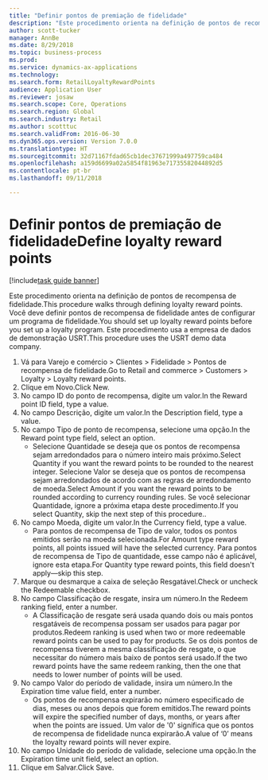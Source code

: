 ```yaml
--- 
title: "Definir pontos de premiação de fidelidade"
description: "Este procedimento orienta na definição de pontos de recompensa de fidelidade."
author: scott-tucker
manager: AnnBe
ms.date: 8/29/2018
ms.topic: business-process
ms.prod: 
ms.service: dynamics-ax-applications
ms.technology: 
ms.search.form: RetailLoyaltyRewardPoints
audience: Application User
ms.reviewer: josaw
ms.search.scope: Core, Operations
ms.search.region: Global
ms.search.industry: Retail
ms.author: scotttuc
ms.search.validFrom: 2016-06-30
ms.dyn365.ops.version: Version 7.0.0
ms.translationtype: HT
ms.sourcegitcommit: 32d71167fdad65cb1dec37671999a497759ca484
ms.openlocfilehash: a159d6699a02a5854f81963e71735582044892d5
ms.contentlocale: pt-br
ms.lasthandoff: 09/11/2018

---
```

# <a name="define-loyalty-reward-points"></a><span data-ttu-id="aef6f-103">Definir pontos de premiação de fidelidade</span><span class="sxs-lookup"><span data-stu-id="aef6f-103">Define loyalty reward points</span></span>

[!include[task guide banner](../includes/task-guide-banner.md)]

<span data-ttu-id="aef6f-104">Este procedimento orienta na definição de pontos de recompensa de fidelidade.</span><span class="sxs-lookup"><span data-stu-id="aef6f-104">This procedure walks through defining loyalty reward points.</span></span> <span data-ttu-id="aef6f-105">Você deve definir pontos de recompensa de fidelidade antes de configurar um programa de fidelidade.</span><span class="sxs-lookup"><span data-stu-id="aef6f-105">You should set up loyalty reward points before you set up a loyalty program.</span></span> <span data-ttu-id="aef6f-106">Este procedimento usa a empresa de dados de demonstração USRT.</span><span class="sxs-lookup"><span data-stu-id="aef6f-106">This procedure uses the USRT demo data company.</span></span>

1. <span data-ttu-id="aef6f-107">Vá para Varejo e comércio > Clientes > Fidelidade > Pontos de recompensa de fidelidade.</span><span class="sxs-lookup"><span data-stu-id="aef6f-107">Go to Retail and commerce > Customers > Loyalty > Loyalty reward points.</span></span>
2. <span data-ttu-id="aef6f-108">Clique em Novo.</span><span class="sxs-lookup"><span data-stu-id="aef6f-108">Click New.</span></span>
3. <span data-ttu-id="aef6f-109">No campo ID do ponto de recompensa, digite um valor.</span><span class="sxs-lookup"><span data-stu-id="aef6f-109">In the Reward point ID field, type a value.</span></span>
4. <span data-ttu-id="aef6f-110">No campo Descrição, digite um valor.</span><span class="sxs-lookup"><span data-stu-id="aef6f-110">In the Description field, type a value.</span></span>
5. <span data-ttu-id="aef6f-111">No campo Tipo de ponto de recompensa, selecione uma opção.</span><span class="sxs-lookup"><span data-stu-id="aef6f-111">In the Reward point type field, select an option.</span></span>
    * <span data-ttu-id="aef6f-112">Selecione Quantidade se deseja que os pontos de recompensa sejam arredondados para o número inteiro mais próximo.</span><span class="sxs-lookup"><span data-stu-id="aef6f-112">Select Quantity if you want the reward points to be rounded to the nearest integer.</span></span> <span data-ttu-id="aef6f-113">Selecione Valor se deseja que os pontos de recompensa sejam arredondados de acordo com as regras de arredondamento de moeda.</span><span class="sxs-lookup"><span data-stu-id="aef6f-113">Select Amount if you want the reward points to be rounded according to currency rounding rules.</span></span> <span data-ttu-id="aef6f-114">Se você selecionar Quantidade, ignore a próxima etapa deste procedimento.</span><span class="sxs-lookup"><span data-stu-id="aef6f-114">If you select Quantity, skip the next step of this procedure..</span></span>  
6. <span data-ttu-id="aef6f-115">No campo Moeda, digite um valor.</span><span class="sxs-lookup"><span data-stu-id="aef6f-115">In the Currency field, type a value.</span></span>
    * <span data-ttu-id="aef6f-116">Para pontos de recompensa de Tipo de valor, todos os pontos emitidos serão na moeda selecionada.</span><span class="sxs-lookup"><span data-stu-id="aef6f-116">For Amount type reward points, all points issued will have the selected currency.</span></span> <span data-ttu-id="aef6f-117">Para pontos de recompensa de Tipo de quantidade, esse campo não é aplicável, ignore esta etapa.</span><span class="sxs-lookup"><span data-stu-id="aef6f-117">For Quantity type reward points, this field doesn't apply—skip this step.</span></span>  
7. <span data-ttu-id="aef6f-118">Marque ou desmarque a caixa de seleção Resgatável.</span><span class="sxs-lookup"><span data-stu-id="aef6f-118">Check or uncheck the Redeemable checkbox.</span></span>
8. <span data-ttu-id="aef6f-119">No campo Classificação de resgate, insira um número.</span><span class="sxs-lookup"><span data-stu-id="aef6f-119">In the Redeem ranking field, enter a number.</span></span>
    * <span data-ttu-id="aef6f-120">A Classificação de resgate será usada quando dois ou mais pontos resgatáveis de recompensa possam ser usados para pagar por produtos.</span><span class="sxs-lookup"><span data-stu-id="aef6f-120">Redeem ranking is used when two or more redeemable reward points can be used to pay for products.</span></span> <span data-ttu-id="aef6f-121">Se os dois pontos de recompensa tiverem a mesma classificação de resgate, o que necessitar do número mais baixo de pontos será usado.</span><span class="sxs-lookup"><span data-stu-id="aef6f-121">If the two reward points have the same redeem ranking, then the one that needs to lower number of points will be used.</span></span>  
9. <span data-ttu-id="aef6f-122">No campo Valor do período de validade, insira um número.</span><span class="sxs-lookup"><span data-stu-id="aef6f-122">In the Expiration time value field, enter a number.</span></span>
    * <span data-ttu-id="aef6f-123">Os pontos de recompensa expirarão no número especificado de dias, meses ou anos depois que forem emitidos.</span><span class="sxs-lookup"><span data-stu-id="aef6f-123">The reward points will expire the specified number of days, months, or years after when the points are issued.</span></span> <span data-ttu-id="aef6f-124">Um valor de '0' significa que os pontos de recompensa de fidelidade nunca expirarão.</span><span class="sxs-lookup"><span data-stu-id="aef6f-124">A value of ‘0’ means the loyalty reward points will never expire.</span></span>  
10. <span data-ttu-id="aef6f-125">No campo Unidade do período de validade, selecione uma opção.</span><span class="sxs-lookup"><span data-stu-id="aef6f-125">In the Expiration time unit field, select an option.</span></span>
11. <span data-ttu-id="aef6f-126">Clique em Salvar.</span><span class="sxs-lookup"><span data-stu-id="aef6f-126">Click Save.</span></span>


